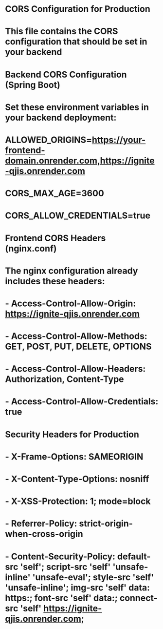 # CORS Configuration for Production
# This file contains the CORS configuration that should be set in your backend

# Backend CORS Configuration (Spring Boot)
# Set these environment variables in your backend deployment:

# ALLOWED_ORIGINS=https://your-frontend-domain.onrender.com,https://ignite-qjis.onrender.com
# CORS_MAX_AGE=3600
# CORS_ALLOW_CREDENTIALS=true

# Frontend CORS Headers (nginx.conf)
# The nginx configuration already includes these headers:
# - Access-Control-Allow-Origin: https://ignite-qjis.onrender.com
# - Access-Control-Allow-Methods: GET, POST, PUT, DELETE, OPTIONS
# - Access-Control-Allow-Headers: Authorization, Content-Type
# - Access-Control-Allow-Credentials: true

# Security Headers for Production
# - X-Frame-Options: SAMEORIGIN
# - X-Content-Type-Options: nosniff
# - X-XSS-Protection: 1; mode=block
# - Referrer-Policy: strict-origin-when-cross-origin
# - Content-Security-Policy: default-src 'self'; script-src 'self' 'unsafe-inline' 'unsafe-eval'; style-src 'self' 'unsafe-inline'; img-src 'self' data: https:; font-src 'self' data:; connect-src 'self' https://ignite-qjis.onrender.com;
